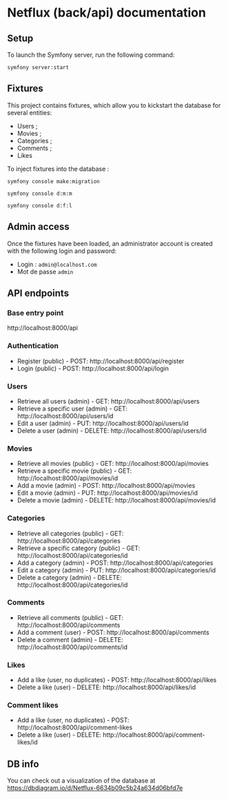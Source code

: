 # Netflux (back/api) documentation

## Setup

To launch the Symfony server, run the following command:

```
symfony server:start
```

## Fixtures

This project contains fixtures, which allow you to kickstart the database for several entities:
* Users ;
* Movies ;
* Categories ;
* Comments ;
* Likes

To inject fixtures into the database :

```
symfony console make:migration
```
```
symfony console d:m:m
```
```
symfony console d:f:l
```

## Admin access

Once the fixtures have been loaded, an administrator account is created with the following login and password:
* Login : `admin@localhost.com`
* Mot de passe `admin`

## API endpoints

### Base entry point

http://localhost:8000/api

### Authentication

* Register (public) - POST: http://localhost:8000/api/register
* Login (public) - POST: http://localhost:8000/api/login

### Users

* Retrieve all users (admin) - GET: http://localhost:8000/api/users
* Retrieve a specific user (admin) - GET: http://localhost:8000/api/users/id
* Edit a user (admin) - PUT: http://localhost:8000/api/users/id
* Delete a user (admin) - DELETE: http://localhost:8000/api/users/id

### Movies

* Retrieve all movies (public) - GET: http://localhost:8000/api/movies
* Retrieve a specific movie (public) - GET: http://localhost:8000/api/movies/id
* Add a movie (admin) - POST: http://localhost:8000/api/movies
* Edit a movie (admin) - PUT: http://localhost:8000/api/movies/id
* Delete a movie (admin) - DELETE: http://localhost:8000/api/movies/id

### Categories

* Retrieve all categories (public) - GET: http://localhost:8000/api/categories
* Retrieve a specific category (public) - GET: http://localhost:8000/api/categories/id
* Add a category (admin) - POST: http://localhost:8000/api/categories
* Edit a category (admin) - PUT: http://localhost:8000/api/categories/id
* Delete a category (admin) - DELETE: http://localhost:8000/api/categories/id

### Comments

* Retrieve all comments (public) - GET: http://localhost:8000/api/comments
* Add a comment (user) - POST: http://localhost:8000/api/comments
* Delete a comment (admin) - DELETE: http://localhost:8000/api/comments/id

### Likes

* Add a like (user, no duplicates) - POST: http://localhost:8000/api/likes
* Delete a like (user) - DELETE: http://localhost:8000/api/likes/id

### Comment likes

* Add a like (user, no duplicates) - POST: http://localhost:8000/api/comment-likes
* Delete a like (user) - DELETE: http://localhost:8000/api/comment-likes/id

## DB info

You can check out a visualization of the database at https://dbdiagram.io/d/Netflux-6634b09c5b24a634d06bfd7e